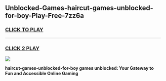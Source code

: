 
## Unblocked-Games-haircut-games-unblocked-for-boy-Play-Free-7zz6a
<h3>
<a href="https://premium76.site?title=haircut-games-unblocked-for-boy&ref=17A">CLICK TO PLAY</a></h3>
<hr>

<h3>
<a href="https://premium76.site?title=haircut-games-unblocked-for-boy&ref=17A">CLICK 2 PLAY</a>
  
</h3>

<a href="https://premium76.site?title=haircut-games-unblocked-for-boy&ref=17A"><img src="https://clearcache.store/games.png"></a>


**haircut-games-unblocked-for-boy games unblocked: Your Gateway to Fun and Accessible Online Gaming**
